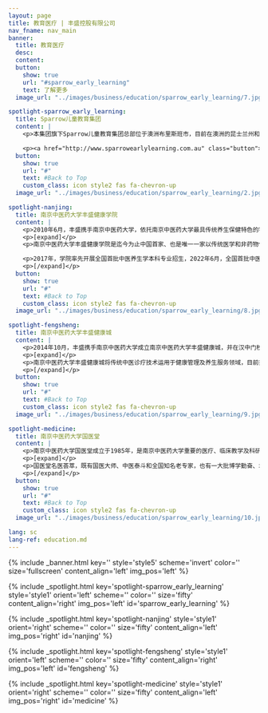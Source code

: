 ```yaml
---
layout: page
title: 教育医疗 | 丰盛控股有限公司
nav_fname: nav_main
banner:
  title: 教育医疗
  desc:
  content:
  button:
    show: true
    url: "#sparrow_early_learning"
    text: 了解更多
  image_url: "../images/business/education/sparrow_early_learning/7.jpg"

spotlight-sparrow_early_learning:
  title: Sparrow儿童教育集团
  content: |
    <p>本集团旗下Sparrow儿童教育集团总部位于澳洲布里斯班市，目前在澳洲的昆士兰州和维多利亚州管理运营约30个儿童托管中心，为0-6岁儿童提供日间托管及教育服务。Sparrow在澳洲当地拥有良好的声誉及丰富经验的管理团队。</p>

    <p><a href="http://www.sparrowearlylearning.com.au" class="button">前往网站</a></p>
  button:
    show: true
    url: "#"
    text: #Back to Top
    custom_class: icon style2 fas fa-chevron-up
  image_url: "../images/business/education/sparrow_early_learning/2.jpg"

spotlight-nanjing:
  title: 南京中医药大学丰盛健康学院
  content: |
    <p>2010年6月，丰盛携手南京中医药大学，依托南京中医药大学最具传统养生保健特色的针灸推拿•养生康复学院，合作成立“南京中医药大学丰盛健康学院” ，捐建丰盛健康楼用于学院教学、人才培养、科研与办公，并在国家卫生部领导的主持下正式挂牌“南京中医药大学丰盛健康学院”。</p>
    <p>[expand]</p>
    <p>南京中医药大学丰盛健康学院是迄今为止中国首家、也是唯一一家以传统医学和非药物保健疗法为基础的人才培养、技术研发、项目孵化、产学研一体的特色健康学院。 </p>

    <p>2017年，学院率先开展全国首批中医养生学本科专业招生，2022年6月，全国首批中医养生专业本科生正式毕业，成为中国中医养生保健治未病行业的首批高层次人才“正规军”。截至目前，学院累计为社会培养了2800名中医养生专业人才，成为培养一流中医养生专业人才的校企合作示范基地。 </p>
    <p>[/expand]</p>
  button:
    show: true
    url: "#"
    text: #Back to Top
    custom_class: icon style2 fas fa-chevron-up
  image_url: "../images/business/education/sparrow_early_learning/8.jpg"

spotlight-fengsheng:
  title: 南京中医药大学丰盛健康城
  content: |
    <p>2014年10月，丰盛携手南京中医药大学成立南京中医药大学丰盛健康城，并在汉中门校区正式开业，打造“中医治未病”健管体系，创新健康产业发展模式，项目致力于引领大众健康文化，提供优质健康服务，提高人民群众健康水平。 </p>
    <p>[expand]</p>
    <p>南京中医药大学丰盛健康城将传统中医诊疗技术运用于健康管理及养生服务领域，目前拥有经络调理、中医美容、中医热疗、小儿推拿、视力防控、健康培训、健康管理、养生餐饮、养生酒店等各类健康养生项目，涵盖中医健康服务各领域；拥有国仁堂、国瑞堂、国粹堂等堂馆，康养酒店公寓和非遗养生文化餐饮，实现了“医养”结合的创新模式。 </p>
    <p>[/expand]</p>
  button:
    show: true
    url: "#"
    text: #Back to Top
    custom_class: icon style2 fas fa-chevron-up
  image_url: "../images/business/education/sparrow_early_learning/9.jpg"

spotlight-medicine:
  title: 南京中医药大学国医堂
  content: |
    <p>南京中医药大学国医堂成立于1985年，是南京中医药大学重要的医疗、临床教学及科研基地，同时也是学校弘扬中医传统文化、科普健康养生文化的重要窗口。 </p>
    <p>[expand]</p>
    <p>国医堂名医荟萃，既有国医大师、中医泰斗和全国知名老专家，也有一大批博学勤奋、术业专攻的中青年中医传人。“望闻问切凝精神，神圣工巧拯众生”，由上百名中医专家组成的专家团队齐聚国医堂，守望百姓健康，赢得了国内外广大患者的赞誉和尊敬。国医堂开设中医特色妇科、男科、儿科、皮肤科、耳鼻喉科、针灸推拿科等科室，尤其在中医肿瘤、疑难杂症、慢性病调理等方面独有建树。 </p>
    <p>[/expand]</p>
  button:
    show: true
    url: "#"
    text: #Back to Top
    custom_class: icon style2 fas fa-chevron-up
  image_url: "../images/business/education/sparrow_early_learning/10.jpg"

lang: sc
lang-ref: education.md
---
```


<!-- Welcome Banner -->

{% include _banner.html key='' style='style5' scheme='invert' color='' size='fullscreen' content_align='left' img_pos='left' %}

<!-- Properties -->

{% include _spotlight.html key='spotlight-sparrow_early_learning' style='style1' orient='left' scheme='' color='' size='fifty' content_align='right' img_pos='left' id='sparrow_early_learning' %}

{% include _spotlight.html key='spotlight-nanjing' style='style1' orient='right' scheme='' color='' size='fifty' content_align='left' img_pos='right' id='nanjing' %}

{% include _spotlight.html key='spotlight-fengsheng' style='style1' orient='left' scheme='' color='' size='fifty' content_align='right' img_pos='left' id='fengsheng' %}

{% include _spotlight.html key='spotlight-medicine' style='style1' orient='right' scheme='' color='' size='fifty' content_align='left' img_pos='right' id='medicine' %}
